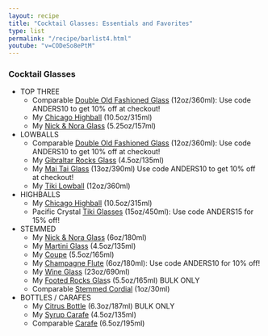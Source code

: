 ```yaml
---
layout: recipe
title: "Cocktail Glasses: Essentials and Favorites"
type: list
permalink: "/recipe/barlist4.html"
youtube: "v=CODeSo8ePtM"
---
```


### Cocktail Glasses

- TOP THREE
    - Comparable <a href="https://libbeyglass.pxf.io/ORmrPN" target="_new">Double Old Fashioned Glass</a> (12oz/360ml): Use code ANDERS10 to get 10% off at checkout!
    - My <a href="https://amzn.to/3BVcy2U" target="_new">Chicago Highball</a> (10.5oz/315ml)
    - My <a href="https://amzn.to/3GreJQD" target="_new">Nick & Nora Glass</a> (5.25oz/157ml)
- LOWBALLS
    - Comparable <a href="https://libbeyglass.pxf.io/ORmrPN" target="_new">Double Old Fashioned Glass</a> (12oz/360ml): Use code ANDERS10 to get 10% off at checkout!
    - My <a href="https://amzn.to/3fcDPEd" target="_new">Gibraltar Rocks Glass</a> (4.5oz/135ml)
    - My <a href="https://libbeyglass.pxf.io/e4AKmj" target="_new">Mai Tai Glass</a> (13oz/390ml) Use code ANDERS10 to get 10% off at checkout!
    - My <a href="https://amzn.to/3yfeP6D" target="_new">Tiki Lowball</a> (12oz/360ml)
- HIGHBALLS
    - My <a href="https://amzn.to/3BVcy2U" target="_new">Chicago Highball</a> (10.5oz/315ml)
    - Pacific Crystal <a href="http://shrsl.com/49kvb" target="_new">Tiki Glasses</a> (15oz/450ml): Use code ANDERS15 for 15% off!
- STEMMED
    - My <a href="https://amzn.to/3GreJQD" target="_new">Nick & Nora Glass</a> (6oz/180ml)
    - My <a href="https://amzn.to/3faYIzP" target="_new">Martini Glass</a> (4.5oz/135ml)
    - My <a href="https://amzn.to/3xblIVl" target="_new">Coupe</a> (5.5oz/165ml)
    - My <a href="https://libbeyglass.pxf.io/9WJVge" target="_new">Champagne Flute</a> (6oz/180ml): Use code ANDERS10 for 10% off!
    - My <a href="https://amzn.to/378ppR3" target="_new">Wine Glass</a> (23oz/690ml)
    - My <a href="https://amzn.to/2Vm3Iu1" target="_new">Footed Rocks Glas</a>s (5.5oz/165ml) BULK ONLY 
    - Comparable <a href="https://amzn.to/2VihNcf" target="_new">Stemmed Cordial</a> (1oz/30ml)
- BOTTLES / CARAFES
    - My <a href="https://amzn.to/3BScssO" target="_new">Citrus Bottle</a> (6.3oz/187ml) BULK ONLY
    - My <a href="https://amzn.to/3iezKkZ" target="_new">Syrup Carafe</a> (4.5oz/135ml)
    - Comparable <a href="https://amzn.to/2UX65E6" target="_new">Carafe</a> (6.5oz/195ml)